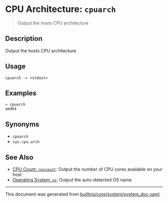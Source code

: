 # CPU Architecture: `cpuarch`

> Output the hosts CPU architecture

## Description

Output the hosts CPU architecture.

## Usage

```
cpuarch -> <stdout>
```

## Examples

```
» cpuarch
amd64
```

## Synonyms

* `cpuarch`
* `sys.cpu.arch`


## See Also

* [CPU Count: `cpucount`](../commands/cpucount.md):
  Output the number of CPU cores available on your host
* [Operating System: `os`](../commands/os.md):
  Output the auto-detected OS name

<hr/>

This document was generated from [builtins/core/system/system_doc.yaml](https://github.com/lmorg/murex/blob/master/builtins/core/system/system_doc.yaml).